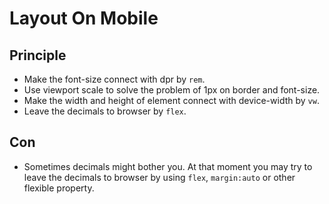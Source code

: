 # Layout On Mobile

## Principle

- Make the font-size connect with dpr by `rem`.
- Use viewport scale to solve the problem of 1px on border and font-size.
- Make the width and height of element connect with device-width by `vw`.
- Leave the decimals to browser by `flex`.

## Con

- Sometimes decimals might bother you. At that moment you may try to leave the decimals to browser by using `flex`, `margin:auto` or other flexible property.
